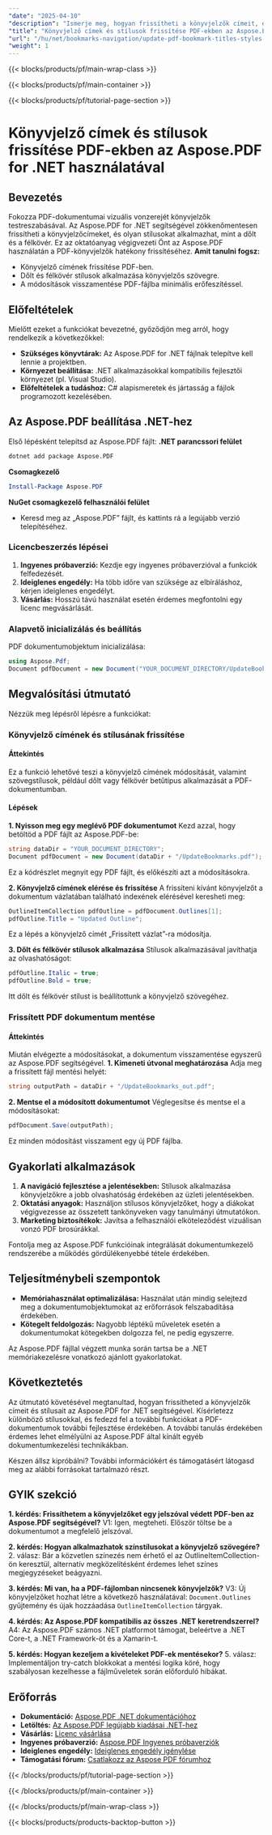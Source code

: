 ```yaml
---
"date": "2025-04-10"
"description": "Ismerje meg, hogyan frissítheti a könyvjelzők címeit, és hogyan alkalmazhat stílusokat, például dőlt és félkövér betűtípust az Aspose.PDF for .NET segítségével. Javítsa PDF-dokumentumai teljesítményét a továbbfejlesztett navigációval és megjelenítéssel."
"title": "Könyvjelző címek és stílusok frissítése PDF-ekben az Aspose.PDF for .NET használatával"
"url": "/hu/net/bookmarks-navigation/update-pdf-bookmark-titles-styles-aspose-pdf-dotnet/"
"weight": 1
---
```


{{< blocks/products/pf/main-wrap-class >}}

{{< blocks/products/pf/main-container >}}

{{< blocks/products/pf/tutorial-page-section >}}


# Könyvjelző címek és stílusok frissítése PDF-ekben az Aspose.PDF for .NET használatával
## Bevezetés
Fokozza PDF-dokumentumai vizuális vonzerejét könyvjelzők testreszabásával. Az Aspose.PDF for .NET segítségével zökkenőmentesen frissítheti a könyvjelzőcímeket, és olyan stílusokat alkalmazhat, mint a dőlt és a félkövér. Ez az oktatóanyag végigvezeti Önt az Aspose.PDF használatán a PDF-könyvjelzők hatékony frissítéséhez.
**Amit tanulni fogsz:**
- Könyvjelző címének frissítése PDF-ben.
- Dőlt és félkövér stílusok alkalmazása könyvjelzős szövegre.
- A módosítások visszamentése PDF-fájlba minimális erőfeszítéssel.

## Előfeltételek
Mielőtt ezeket a funkciókat bevezetné, győződjön meg arról, hogy rendelkezik a következőkkel:
- **Szükséges könyvtárak:** Az Aspose.PDF for .NET fájlnak telepítve kell lennie a projektben.
- **Környezet beállítása:** .NET alkalmazásokkal kompatibilis fejlesztői környezet (pl. Visual Studio).
- **Előfeltételek a tudáshoz:** C# alapismeretek és jártasság a fájlok programozott kezelésében.

## Az Aspose.PDF beállítása .NET-hez
Első lépésként telepítsd az Aspose.PDF fájlt:
**.NET parancssori felület**
```bash
dotnet add package Aspose.PDF
```
**Csomagkezelő**
```powershell
Install-Package Aspose.PDF
```
**NuGet csomagkezelő felhasználói felület**
- Keresd meg az „Aspose.PDF” fájlt, és kattints rá a legújabb verzió telepítéséhez.

### Licencbeszerzés lépései
1. **Ingyenes próbaverzió:** Kezdje egy ingyenes próbaverzióval a funkciók felfedezését.
2. **Ideiglenes engedély:** Ha több időre van szüksége az elbíráláshoz, kérjen ideiglenes engedélyt.
3. **Vásárlás:** Hosszú távú használat esetén érdemes megfontolni egy licenc megvásárlását.

### Alapvető inicializálás és beállítás
PDF dokumentumobjektum inicializálása:
```csharp
using Aspose.Pdf;
Document pdfDocument = new Document("YOUR_DOCUMENT_DIRECTORY/UpdateBookmarks.pdf");
```

## Megvalósítási útmutató
Nézzük meg lépésről lépésre a funkciókat:

### Könyvjelző címének és stílusának frissítése
#### Áttekintés
Ez a funkció lehetővé teszi a könyvjelző címének módosítását, valamint szövegstílusok, például dőlt vagy félkövér betűtípus alkalmazását a PDF-dokumentumban.

#### Lépések
**1. Nyisson meg egy meglévő PDF dokumentumot**
Kezd azzal, hogy betöltöd a PDF fájlt az Aspose.PDF-be:
```csharp
string dataDir = "YOUR_DOCUMENT_DIRECTORY";
Document pdfDocument = new Document(dataDir + "/UpdateBookmarks.pdf");
```
Ez a kódrészlet megnyit egy PDF fájlt, és előkészíti azt a módosításokra.

**2. Könyvjelző címének elérése és frissítése**
A frissíteni kívánt könyvjelzőt a dokumentum vázlatában található indexének elérésével keresheti meg:
```csharp
OutlineItemCollection pdfOutline = pdfDocument.Outlines[1];
pdfOutline.Title = "Updated Outline";
```
Ez a lépés a könyvjelző címét „Frissített vázlat”-ra módosítja.

**3. Dőlt és félkövér stílusok alkalmazása**
Stílusok alkalmazásával javíthatja az olvashatóságot:
```csharp
pdfOutline.Italic = true;
pdfOutline.Bold = true;
```
Itt dőlt és félkövér stílust is beállítottunk a könyvjelző szövegéhez.

### Frissített PDF dokumentum mentése
#### Áttekintés
Miután elvégezte a módosításokat, a dokumentum visszamentése egyszerű az Aspose.PDF segítségével.
**1. Kimeneti útvonal meghatározása**
Adja meg a frissített fájl mentési helyét:
```csharp
string outputPath = dataDir + "/UpdateBookmarks_out.pdf";
```

**2. Mentse el a módosított dokumentumot**
Véglegesítse és mentse el a módosításokat:
```csharp
pdfDocument.Save(outputPath);
```
Ez minden módosítást visszament egy új PDF fájlba.

## Gyakorlati alkalmazások
1. **A navigáció fejlesztése a jelentésekben:** Stílusok alkalmazása könyvjelzőkre a jobb olvashatóság érdekében az üzleti jelentésekben.
2. **Oktatási anyagok:** Használjon stílusos könyvjelzőket, hogy a diákokat végigvezesse az összetett tankönyveken vagy tanulmányi útmutatókon.
3. **Marketing biztosítékok:** Javítsa a felhasználói elköteleződést vizuálisan vonzó PDF brosúrákkal.

Fontolja meg az Aspose.PDF funkcióinak integrálását dokumentumkezelő rendszerébe a működés gördülékenyebbé tétele érdekében.

## Teljesítménybeli szempontok
- **Memóriahasználat optimalizálása:** Használat után mindig selejtezd meg a dokumentumobjektumokat az erőforrások felszabadítása érdekében.
- **Kötegelt feldolgozás:** Nagyobb léptékű műveletek esetén a dokumentumokat kötegekben dolgozza fel, ne pedig egyszerre.

Az Aspose.PDF fájllal végzett munka során tartsa be a .NET memóriakezelésre vonatkozó ajánlott gyakorlatokat.

## Következtetés
Az útmutató követésével megtanultad, hogyan frissítheted a könyvjelzők címeit és stílusait az Aspose.PDF for .NET segítségével. Kísérletezz különböző stílusokkal, és fedezd fel a további funkciókat a PDF-dokumentumok további fejlesztése érdekében. A további tanulás érdekében érdemes lehet elmélyülni az Aspose.PDF által kínált egyéb dokumentumkezelési technikákban.

Készen állsz kipróbálni? További információkért és támogatásért látogasd meg az alábbi forrásokat tartalmazó részt.

## GYIK szekció
**1. kérdés: Frissíthetem a könyvjelzőket egy jelszóval védett PDF-ben az Aspose.PDF segítségével?**
V1: Igen, megteheti. Először töltse be a dokumentumot a megfelelő jelszóval.

**2. kérdés: Hogyan alkalmazhatok színstílusokat a könyvjelző szövegére?**
2. válasz: Bár a közvetlen színezés nem érhető el az OutlineItemCollection-ön keresztül, alternatív megközelítésként érdemes lehet színes megjegyzéseket beágyazni.

**3. kérdés: Mi van, ha a PDF-fájlomban nincsenek könyvjelzők?**
V3: Új könyvjelzőket hozhat létre a következő használatával: `Document.Outlines` gyűjtemény és újak hozzáadása `OutlineItemCollection` tárgyak.

**4. kérdés: Az Aspose.PDF kompatibilis az összes .NET keretrendszerrel?**
A4: Az Aspose.PDF számos .NET platformot támogat, beleértve a .NET Core-t, a .NET Framework-öt és a Xamarin-t.

**5. kérdés: Hogyan kezeljem a kivételeket PDF-ek mentésekor?**
5. válasz: Implementáljon try-catch blokkokat a mentési logika köré, hogy szabályosan kezelhesse a fájlműveletek során előforduló hibákat.

## Erőforrás
- **Dokumentáció:** [Aspose.PDF .NET dokumentációhoz](https://reference.aspose.com/pdf/net/)
- **Letöltés:** [Az Aspose.PDF legújabb kiadásai .NET-hez](https://releases.aspose.com/pdf/net/)
- **Vásárlás:** [Licenc vásárlása](https://purchase.aspose.com/buy)
- **Ingyenes próbaverzió:** [Aspose.PDF Ingyenes próbaverziók](https://releases.aspose.com/pdf/net/)
- **Ideiglenes engedély:** [Ideiglenes engedély igénylése](https://purchase.aspose.com/temporary-license/)
- **Támogatási fórum:** [Csatlakozz az Aspose PDF fórumhoz](https://forum.aspose.com/c/pdf/10)

{{< /blocks/products/pf/tutorial-page-section >}}

{{< /blocks/products/pf/main-container >}}

{{< /blocks/products/pf/main-wrap-class >}}

{{< blocks/products/products-backtop-button >}}